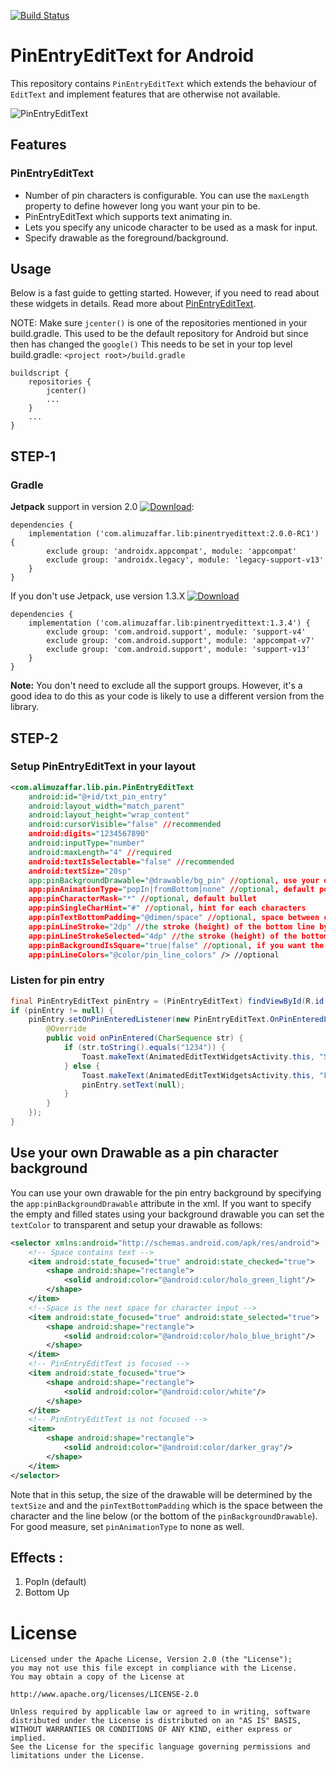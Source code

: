 [![Build Status](https://travis-ci.org/alphamu/PinEntryEditText.svg?branch=master)](https://travis-ci.org/alphamu/PinEntryEditText)

# PinEntryEditText for Android

This repository contains `PinEntryEditText` which extends the behaviour
of `EditText` and implement features that are otherwise not available.

![PinEntryEditText](http://i.giphy.com/3o7qDVApSTFl8DCU4E.gif)

## Features

### PinEntryEditText

- Number of pin characters is configurable. You can use the `maxLength` property to define however long you want your pin to be.
- PinEntryEditText which supports text animating in.
- Lets you specify any unicode character to be used as a mask for input.
- Specify drawable as the foreground/background.

## Usage

Below is a fast guide to getting started. However, if you need to read about these widgets in
details. Read more about
[PinEntryEditText](https://medium.com/@ali.muzaffar/building-a-pinentryedittext-in-android-5f2eddcae5d3#.tka93qm3d).

NOTE: Make sure `jcenter()` is one of the repositories mentioned in your build.gradle.
This used to be the default repository for Android but since then has changed the `google()`
This needs to be set in your top level build.gradle: `<project root>/build.gradle`

```
buildscript {
    repositories {
        jcenter()
        ...
    }
    ...
}
```

## STEP-1

### Gradle


**Jetpack** support in version 2.0 [![Download](https://api.bintray.com/packages/alphamu/customwidgets/PinEntryEditText/images/download.svg)](https://bintray.com/alphamu/customwidgets/PinEntryEditText/_latestVersion):

    dependencies {
        implementation ('com.alimuzaffar.lib:pinentryedittext:2.0.0-RC1') {
            exclude group: 'androidx.appcompat', module: 'appcompat'
            exclude group: 'androidx.legacy', module: 'legacy-support-v13'
        }
    }

If you don't use Jetpack, use version 1.3.X [ ![Download](https://api.bintray.com/packages/alphamu/customwidgets/PinEntryEditText/images/download.svg?version=1.3.4) ](https://bintray.com/alphamu/customwidgets/PinEntryEditText/1.3.4/link)

    dependencies {
        implementation ('com.alimuzaffar.lib:pinentryedittext:1.3.4') {
            exclude group: 'com.android.support', module: 'support-v4'
            exclude group: 'com.android.support', module: 'appcompat-v7'
            exclude group: 'com.android.support', module: 'support-v13'
        }
    }

**Note:** You don't need to exclude all the support groups. However, it's a good idea to do this
as your code is likely to use a different version from the library.

## STEP-2

### Setup PinEntryEditText in your layout

```xml
<com.alimuzaffar.lib.pin.PinEntryEditText
    android:id="@+id/txt_pin_entry"
    android:layout_width="match_parent"
    android:layout_height="wrap_content"
    android:cursorVisible="false" //recommended
    android:digits="1234567890"
    android:inputType="number"
    android:maxLength="4" //required
    android:textIsSelectable="false" //recommended
    android:textSize="20sp"
    app:pinBackgroundDrawable="@drawable/bg_pin" //optional, use your own pin char background
    app:pinAnimationType="popIn|fromBottom|none" //optional, default popIn
	app:pinCharacterMask="*" //optional, default bullet
	app:pinSingleCharHint="#" //optional, hint for each characters
	app:pinTextBottomPadding="@dimen/space" //optional, space between character and bottom line.
	app:pinLineStroke="2dp" //the stroke (height) of the bottom line by default.
	app:pinLineStrokeSelected="4dp" //the stroke (height) of the bottom line when field is focused.
	app:pinBackgroundIsSquare="true|false" //optional, if you want the background drawable to be a square or circle width of each digit will be set to match the height of the widget.
    app:pinLineColors="@color/pin_line_colors" /> //optional
```

### Listen for pin entry

```java
final PinEntryEditText pinEntry = (PinEntryEditText) findViewById(R.id.txt_pin_entry);
if (pinEntry != null) {
    pinEntry.setOnPinEnteredListener(new PinEntryEditText.OnPinEnteredListener() {
        @Override
        public void onPinEntered(CharSequence str) {
            if (str.toString().equals("1234")) {
                Toast.makeText(AnimatedEditTextWidgetsActivity.this, "SUCCESS", Toast.LENGTH_SHORT).show();
            } else {
                Toast.makeText(AnimatedEditTextWidgetsActivity.this, "FAIL", Toast.LENGTH_SHORT).show();
                pinEntry.setText(null);
            }
        }
    });
}
```

## Use your own Drawable as a pin character background

You can use your own drawable for the pin entry background by specifying the `app:pinBackgroundDrawable`
attribute in the xml. If you want to specify the empty and filled states using your background drawable
you can set the `textColor` to transparent and setup your drawable as follows:

```xml
<selector xmlns:android="http://schemas.android.com/apk/res/android">
    <!-- Space contains text -->
    <item android:state_focused="true" android:state_checked="true">
        <shape android:shape="rectangle">
            <solid android:color="@android:color/holo_green_light"/>
        </shape>
    </item>
    <!--Space is the next space for character input -->
    <item android:state_focused="true" android:state_selected="true">
        <shape android:shape="rectangle">
            <solid android:color="@android:color/holo_blue_bright"/>
        </shape>
    </item>
    <!-- PinEntryEditText is focused -->
    <item android:state_focused="true">
        <shape android:shape="rectangle">
            <solid android:color="@android:color/white"/>
        </shape>
    </item>
    <!-- PinEntryEditText is not focused -->
    <item>
        <shape android:shape="rectangle">
            <solid android:color="@android:color/darker_gray"/>
        </shape>
    </item>
</selector>
```

Note that in this setup, the size of the drawable will be determined by the `textSize` and and the `pinTextBottomPadding`
which is the space between the character and the line below (or the bottom of the `pinBackgroundDrawable`).
For good measure, set `pinAnimationType` to none as well.

## Effects :

1. PopIn (default)
2. Bottom Up

License
=======

    Licensed under the Apache License, Version 2.0 (the "License");
    you may not use this file except in compliance with the License.
    You may obtain a copy of the License at

    http://www.apache.org/licenses/LICENSE-2.0

    Unless required by applicable law or agreed to in writing, software
    distributed under the License is distributed on an "AS IS" BASIS,
    WITHOUT WARRANTIES OR CONDITIONS OF ANY KIND, either express or implied.
    See the License for the specific language governing permissions and
    limitations under the License.